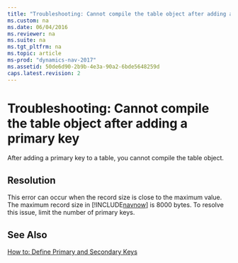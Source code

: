```yaml
---
title: "Troubleshooting: Cannot compile the table object after adding a primary key"
ms.custom: na
ms.date: 06/04/2016
ms.reviewer: na
ms.suite: na
ms.tgt_pltfrm: na
ms.topic: article
ms-prod: "dynamics-nav-2017"
ms.assetid: 50de6d90-2b9b-4e3a-90a2-6bde5648259d
caps.latest.revision: 2
---
```

# Troubleshooting: Cannot compile the table object after adding a primary key
After adding a primary key to a table, you cannot compile the table object.  
  
## Resolution  
 This error can occur when the record size is close to the maximum value. The maximum record size in [!INCLUDE[navnow](includes/navnow_md.md)] is 8000 bytes. To resolve this issue, limit the number of primary keys.  
  
## See Also  
 [How to: Define Primary and Secondary Keys](How-to--Define-Primary-and-Secondary-Keys.md)